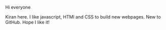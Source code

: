 Hi everyone

Kiran here. I like javascript, HTMl and CSS to build new webpages. New to GitHub. Hope I like it!
